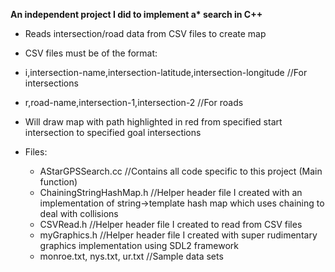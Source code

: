 __An independent project I did to implement a* search in C++__
* Reads intersection/road data from CSV files to create map
*	CSV files must be of the format:
  * i,intersection-name,intersection-latitude,intersection-longitude  //For intersections
  *	r,road-name,intersection-1,intersection-2   //For roads
* Will draw map with path highlighted in red from specified start intersection to specified goal intersections

* Files:
  *	AStarGPSSearch.cc 	//Contains all code specific to this project (Main function)
  *	ChainingStringHashMap.h 	//Helper header file I created with an implementation of string->template hash map which uses chaining to deal with collisions
  *	CSVRead.h 	//Helper header file I created to read from CSV files
  *	myGraphics.h 	//Helper header file I created with super rudimentary graphics implementation using SDL2 framework
  *	monroe.txt, nys.txt, ur.txt 	//Sample data sets
